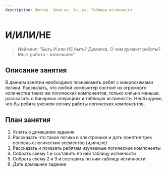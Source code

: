 ```yaml
---
description: Логика. 2или-не. 2и. не. Таблица истинности.
---
```


# И/ИЛИ/НЕ

> Нейминг: "Быть И или НЕ быть? Думалка. О чем думают роботы? Мозг робота - извлекаем"

## Описание занятия

В данном занятии необходимо познакомить ребят с микросхемами логики. Рассказать, что любой компьютер состоит из огромного количества таких же логических компонентов, только сильно меньше. рассказать о бинарных операциях и таблицах истинности. Необходимо, что бы ребята уяснили логику работы логических компонентов.

## План занятия

1. Узнать о домашнем задании
2. Рассказать что такое логика в электронике и дать понятия трех основных логических элементов \(и,или,не\)
3. Рассказать и показать ребятам изучаемые логические компоненты
4. Собрать схему 1 и составить по ней таблицу истинности
5. Собрать схему 2 и 3 и составить по ним таблицу истинности
6. Дать домашнее задание

